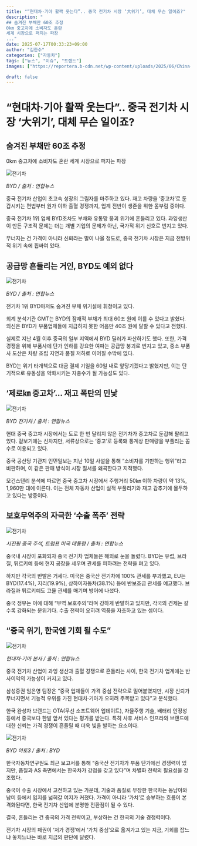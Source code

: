 ```yaml
---
title: "“현대차·기아 활짝 웃는다”.. 중국 전기차 시장 ‘大위기’, 대체 무슨 일이죠?"
description: "
## 숨겨진 부채만 60조 추정
0km 중고차에 소비자도 혼란
세계 시장으로 퍼지는 파장
..."
date: 2025-07-17T00:33:23+09:00
author: "김한수"
categories: ["자동차"]
tags: ["뉴스", "이슈", "트렌드"]
images: ["https://reportera.b-cdn.net/wp-content/uploads/2025/06/China-electric-vehicle-market-faces-major-restructuring-crisis-1024x576.jpg"]

draft: false
---
```


# “현대차·기아 활짝 웃는다”.. 중국 전기차 시장 ‘大위기’, 대체 무슨 일이죠?


## 숨겨진 부채만 60조 추정
0km 중고차에 소비자도 혼란
세계 시장으로 퍼지는 파장


![전기차](https://reportera.b-cdn.net/wp-content/uploads/2025/06/China-electric-vehicle-market-faces-major-restructuring-crisis-1024x576.jpg)

*BYD / 출처 : 연합뉴스*

중국 전기차 산업이 초고속 성장의 그림자를 마주하고 있다. 재고 차량을 ‘중고차’로 둔갑시키는 편법부터 원가 이하 출혈 경쟁까지, 업계 전반이 생존을 위한 몸부림 중이다.

중국 전기차 1위 업체 BYD조차도 부채와 유통망 붕괴 위기에 흔들리고 있다. 과잉생산이 만든 구조적 문제는 더는 개별 기업의 문제가 아닌, 국가적 위기 신호로 번지고 있다.

무너지는 건 가격이 아니라 신뢰라는 말이 나올 정도로, 중국 전기차 시장은 지금 전방위적 위기 속에 휩싸여 있다.


## 공급망 흔들리는 거인, BYD도 예외 없다


![전기차](https://reportera.b-cdn.net/wp-content/uploads/2025/06/China-electric-vehicle-market-faces-major-restructuring-crisis-1-1024x576.jpg)

*BYD / 출처 : 연합뉴스*

전기차 1위 BYD마저도 숨겨진 부채 위기설에 휘청이고 있다.

회계 분석기관 GMT는 BYD의 잠재적 부채가 최대 60조 원에 이를 수 있다고 밝혔다. 외신은 BYD가 부품업체들에 지급하지 못한 어음만 40조 원에 달할 수 있다고 전했다.

실제로 지난 4월 이후 중국의 일부 지역에서 BYD 딜러가 파산하기도 했다. 또한, 가격 경쟁을 위해 부품사에 단가 인하를 강요한 여파는 공급망 붕괴로 번지고 있고, 중소 부품사 도산은 차량 조립 지연과 품질 저하로 이어질 수밖에 없다.

BYD는 위기 타개책으로 대금 결제 기일을 60일 내로 앞당기겠다고 밝혔지만, 이는 단기적으로 유동성을 악화시키는 자충수가 될 가능성도 있다.


## ‘제로㎞ 중고차’… 재고 폭탄의 민낯


![전기차](https://reportera.b-cdn.net/wp-content/uploads/2025/06/China-electric-vehicle-market-faces-major-restructuring-crisis-2-1024x576.jpg)

*BYD 전기차 / 출처 : 연합뉴스*

현대 중국 중고차 시장에서는 도로 한 번 달리지 않은 전기차가 중고차로 둔갑해 팔리고 있다. 겉보기에는 신차지만, 서류상으로는 ‘중고’로 등록돼 통계상 판매량을 부풀리는 꼼수로 이용되고 있다.

중국 공산당 기관지 인민일보는 지난 10일 사설을 통해 “소비자를 기만하는 행위”라고 비판하며, 이 같은 판매 방식이 시장 질서를 왜곡한다고 지적했다.

모건스탠리 분석에 따르면 중국 중고차 시장에서 주행거리 50㎞ 이하 차량이 약 13%, 1,960만 대에 이른다. 이는 전체 자동차 산업이 실적 부풀리기와 재고 감추기에 몰두하고 있다는 방증이다.


## 보호무역주의 자극한 ‘수출 폭주’ 전략


![전기차](https://reportera.b-cdn.net/wp-content/uploads/2025/06/China-electric-vehicle-market-faces-major-restructuring-crisis-3-1024x576.jpg)

*시진핑 중국 주석, 트럼프 미국 대통령 / 출처 : 연합뉴스*

중국내 시장이 포화되자 중국 전기차 업체들은 해외로 눈을 돌렸다. BYD는 유럽, 브라질, 튀르키예 등에 현지 공장을 세우며 관세를 피하려는 전략을 펴고 있다.

하지만 각국의 반발은 거세다. 미국은 중국산 전기차에 100% 관세를 부과했고, EU는 BYD(17.4%), 지리(19.9%), 상하이자동차(38.1%) 등에 반보조금 관세를 예고했다. 브라질과 튀르키예도 고율 관세를 매기며 방어에 나섰다.

중국 정부는 이에 대해 “무역 보호주의”라며 강하게 반발하고 있지만, 각국의 견제는 갈수록 강화되는 분위기다. 수출 전략이 오히려 역풍을 자초하고 있는 셈이다.


## “중국 위기, 한국엔 기회 될 수도”


![전기차](https://reportera.b-cdn.net/wp-content/uploads/2025/06/China-electric-vehicle-market-faces-major-restructuring-crisis-4-1024x576.jpg)

*현대차·기아 본사 / 출처 : 연합뉴스*

중국 전기차 산업이 과잉 생산과 출혈 경쟁으로 흔들리는 사이, 한국 전기차 업계에는 반사이익의 가능성이 커지고 있다.

삼성증권 임은영 팀장은 “중국 업체들이 가격 중심 전략으로 밀어붙였지만, 시장 신뢰가 무너지면서 기능적 우위를 가진 현대차·기아가 오히려 주목받고 있다”고 분석했다.

한국 완성차 브랜드는 OTA(무선 소프트웨어 업데이트), 자율주행 기술, 배터리 안정성 등에서 중국보다 한발 앞서 있다는 평가를 받는다. 특히 사후 서비스 인프라와 브랜드에 대한 신뢰는 가격 경쟁이 흔들릴 때 더욱 빛을 발하는 요소이다.

![전기차](https://reportera.b-cdn.net/wp-content/uploads/2025/06/China-electric-vehicle-market-faces-major-restructuring-crisis-5-1024x576.jpg)

*BYD 아토3 / 출처 : BYD*

한국자동차연구원도 최근 보고서를 통해 “중국산 전기차가 부품 단가에선 경쟁력이 있지만, 품질과 AS 측면에서는 한국차가 강점을 갖고 있다”며 차별화 전략의 필요성을 강조했다.

중국이 수출 시장에서 고전하고 있는 가운데, 기술과 품질로 무장한 한국차는 동남아와 남미 등에서 입지를 넓혀갈 여지가 커졌다. 가격이 아니라 ‘가치’로 승부하는 흐름이 본격화된다면, 한국 전기차 산업에 분명한 전환점이 될 수 있다.

결국, 흔들리는 건 중국의 가격 전략이고, 부상하는 건 한국의 기술 경쟁력이다.

전기차 시장의 패권이 ‘저가 경쟁’에서 ‘가치 중심’으로 옮겨가고 있는 지금, 기회를 잡느냐 놓치느냐는 바로 지금의 판단에 달렸다.

